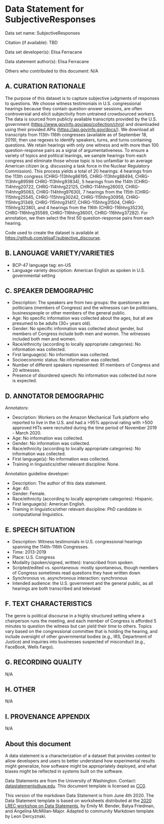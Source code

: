 # Data Statement for SubjectiveResponses

Data set name: SubjectiveResponses

Citation (if available): TBD

Data set developer(s): Elisa Ferracane

Data statement author(s): Elisa Ferracane

Others who contributed to this document: N/A

## A. CURATION RATIONALE 

The purpose of this dataset is to capture subjective judgments of responses to questions. We choose witness testimonials in U.S. congressional hearings because they contain question-answer sessions, are often controversial and elicit subjectivity from untrained crowdsourced workers. The data is sourced from publicly available transcripts provided by the U.S. government (https://www.govinfo.gov/app/collection/chrg) and downloaded using their provided APIs (https://api.govinfo.gov/docs/). We download all transcripts from 113th-116th congresses (available as of September 18, 2019), then use regexes to identify speakers, turns, and turns containing questions. We retain hearings with only one witness and with more than 100 question-response pairs as a signal of argumentativeness. To ensure a variety of topics and political leanings, we sample hearings from each congress and eliminate those whose topic is too unfamiliar to an average American citizen (e.g. discussing a task force in the Nuclear Regulatory Commission). This process yields a total of 20 hearings: 4 hearings from the 113th congress (CHRG-113hhrg86195, CHRG-113hhrg88494, CHRG-113hhrg89598 CHRG-113hhrg93834), 5 hearings from the 114th (CHRG-114hhrg20722, CHRG-114hhrg22125, CHRG-114hhrg26003, CHRG-114hhrg95063, CHRG-114hhrg97630), 7 hearings from the 115th (CHRG-115hhrg25545, CHRG-115hhrg30242, CHRG-115hhrg30956, CHRG-115hhrg31349, CHRG-115hhrg31417, CHRG-115hhrg31504,  CHRG-115hhrg32380), and 4 hearings from the 116th (CHRG-116hhrg35230, CHRG-116hhrg35589, CHRG-116hhrg36001, CHRG-116hhrg37282). For annotation, we then select the first 50 question-response pairs from each hearing.

Code used to create the dataset is available at https://github.com/elisaF/subjective_discourse.

## B. LANGUAGE VARIETY/VARIETIES

* BCP-47 language tag: en-US
* Language variety description: American English as spoken in U.S. governmental setting

## C. SPEAKER DEMOGRAPHIC

* Description: The speakers are from two groups: the questioners are politicians (members of Congress) and the witnesses can be politicians, businesspeople or other members of the general public. 
* Age: No specific information was collected about the ages, but all are presumed to be adults (30+ years old).
* Gender: No specific information was collected about gender, but members of Congress include both men and women. The witnesses included both men and women.
* Race/ethnicity (according to locally appropriate categories): No information was collected.
* First language(s): No information was collected.
* Socioeconomic status: No information was collected.
* Number of different speakers represented: 91 members of Congress and 20 witnesses.
* Presence of disordered speech: No information was collected but none is expected.
 
## D. ANNOTATOR DEMOGRAPHIC

Annotators:
* Description: Workers on the Amazon Mechanical Turk platform who reported to live in the U.S. and had a >95% approval rating with >500 approved HITs were recruited during the time period of November 2019 - March 2020.
* Age: No information was collected.
* Gender: No information was collected.
* Race/ethnicity (according to locally appropriate categories): No information was collected.
* First language(s): No information was collected.
* Training in linguistics/other relevant discipline: None.

Annotation guideline developer:
* Description: The author of this data statement.
* Age: 40.
* Gender: Female.
* Race/ethnicity (according to locally appropriate categories): Hispanic.
* First language(s): American English.
* Training in linguistics/other relevant discipline: PhD candidate in computational linguistics.


## E. SPEECH SITUATION

* Description: Witness testimonials in U.S. congressional hearings spanning the 114th-116th Congresses.
* Time: 2013-2019
* Place: U.S. Congress
* Modality (spoken/signed, written): transcribed from spoken.
* Scripted/edited vs. spontaneous: mostly spontaneous, though members of Congress sometimes read questions they have written down
* Synchronous vs. asynchronous interaction: synchronous
* Intended audience:  the U.S. government and the general public, as all hearings are both transcribed and televised

## F. TEXT CHARACTERISTICS

The genre is political discourse in a highly structured setting where a chairperson runs the meeting, and each member of Congress is afforded 5 minutes to question the witness but can yield their time to others. Topics vary based on the congressional committee that is holding the hearing, and include oversight of other governmental bodies (e.g., IRS, Department of Justice) and inquiries into businesses suspected of misconduct (e.g., FaceBook, Wells Fargo).

## G. RECORDING QUALITY

N/A

## H. OTHER

N/A

## I. PROVENANCE APPENDIX

N/A

## About this document

A data statement is a characterization of a dataset that provides context to allow developers and users to better understand how experimental results might generalize, how software might be appropriately deployed, and what biases might be reflected in systems built on the software.

Data Statements are from the University of Washington. Contact: [datastatements@uw.edu](mailto:datastatements@uw.edu). This document template is licensed as [CC0](https://creativecommons.org/share-your-work/public-domain/cc0/).

This version of the markdown Data Statement is from June 4th 2020. The Data Statement template is based on worksheets distributed at the [2020 LREC workshop on Data Statements](https://sites.google.com/uw.edu/data-statements-for-nlp/), by Emily M. Bender, Batya Friedman, and Angelina McMillan-Major. Adapted to community Markdown template by Leon Dercyznski.
